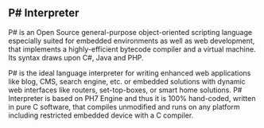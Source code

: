 ## P# Interpreter
P# is an Open Source general-purpose object-oriented scripting language especially suited for embedded environments
as well as web development, that implements a highly-efficient bytecode compiler and a virtual machine. Its syntax
draws upon C#, Java and PHP.

P# is the ideal language interpreter for writing enhanced web applications like blog, CMS, search engine, etc. or
embedded solutions with dynamic web interfaces like routers, set-top-boxes, or smart home solutions. P# Interpreter
is based on PH7 Engine and thus it is 100% hand-coded, written in pure C software, that compiles unmodified and runs
on any platform including restricted embedded device with a C compiler.
